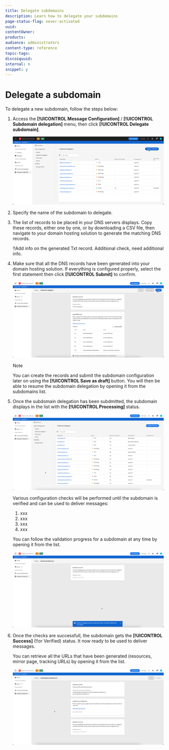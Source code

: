 ```yaml
---
title: Delegate subdomains
description: Learn how to delegate your subdomains
page-status-flag: never-activated
uuid: 
contentOwner:
products:
audience: administrators
content-type: reference
topic-tags: 
discoiquuid:
internal: n
snippet: y
---
```


# Delegate a subdomain

To delegate a new subdomain, follow the steps below:

1. Access the **[!UICONTROL Message Configuration]** / **[!UICONTROL Subdomain delegation]** menu, then click **[!UICONTROL Delegate subdomain]**.

    ![](../assets/subdomain-delegate.png)

1. Specify the name of the subdomain to delegate.

1. The list of records to be placed in your DNS servers displays. Copy these records, either one by one, or by downloading a CSV file, then navigate to your domain hosting solution to generate the matching DNS records.

    !!Add info on the generated Txt record. Additional check, need additional info.

1. Make sure that all the DNS records have been generated into your domain hosting solution. If everything is configured properly, select the first statement then click **[!UICONTROL Submit]** to confirm.

    ![](../assets/subdomain-submit.png)

    >[!NOTE]
    >
    >You can create the records and submit the subdomain configuration later on using the **[!UICONTROL Save as draft]** button. You will then be able to resume the subdomain delegation by opening it from the subdomains list.

1. Once the subdomain delegation has been subdmitted, the subdomain displays in the list with the **[!UICONTROL Processing]** status.

    ![](../assets/subdomain-processing.png)

    Various configuration checks will be performed until the subdomain is verified and can be used to deliver messages:

    1. xxx
    1. xxx
    1. xxx
    1. xxx

    You can follow the validation progress for a subdomain at any time by opening it from the list.

    ![](../assets/subdomain-processing-steps.png)

1. Once the checks are successfull, the subdomain gets the **[!UICONTROL Success]** (!!or Verified) status. It now ready to be used to deliver messages.

    You can retrieve all the URLs that have been generated (resources, mirror page, tracking URLs) by opening it from the list.

    ![](../assets/subdomain-delegated.png)
